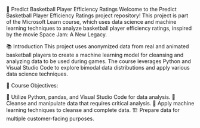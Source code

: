 🏀 Predict Basketball Player Efficiency Ratings
Welcome to the Predict Basketball Player Efficiency Ratings project repository! This project is part of the Microsoft Learn course, which uses data science and machine learning techniques to analyze basketball player efficiency ratings, inspired by the movie Space Jam: A New Legacy.

📚 Introduction
This project uses anonymized data from real and animated basketball players to create a machine learning model for cleansing and analyzing data to be used during games. The course leverages Python and Visual Studio Code to explore bimodal data distributions and apply various data science techniques.

🎯 Course Objectives:

  🐍 Utilize Python, pandas, and Visual Studio Code for data analysis.
  🧹 Cleanse and manipulate data that requires critical analysis.
  🤖 Apply machine learning techniques to cleanse and complete data.
  🏗️ Prepare data for multiple customer-facing purposes.
